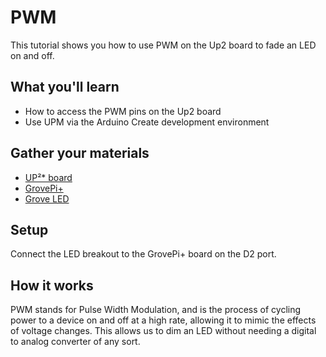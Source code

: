 # PWM
This tutorial shows you how to use PWM on the Up2 board to fade an LED on and off.

## What you'll learn
* How to access the PWM pins on the Up2 board
* Use UPM via the Arduino Create development environment

## Gather your materials
* [UP²\* board](http://www.up-board.org/upsquared)
* [GrovePi+](http://wiki.seeedstudio.com/wiki/GrovePi%2b)
* [Grove LED](https://www.seeedstudio.com/Grove-Green-LED-p-1144.html)

## Setup
Connect the LED breakout to the GrovePi+ board on the D2 port.

## How it works
PWM stands for Pulse Width Modulation, and is the process of cycling power to a device on and off at a high rate, allowing it to mimic the effects of voltage changes. This allows us to dim an LED without needing a digital to analog converter of any sort.
